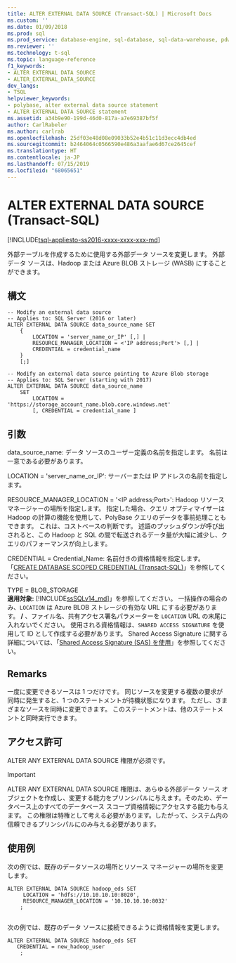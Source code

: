 ```yaml
---
title: ALTER EXTERNAL DATA SOURCE (Transact-SQL) | Microsoft Docs
ms.custom: ''
ms.date: 01/09/2018
ms.prod: sql
ms.prod_service: database-engine, sql-database, sql-data-warehouse, pdw
ms.reviewer: ''
ms.technology: t-sql
ms.topic: language-reference
f1_keywords:
- ALTER EXTERNAL DATA SOURCE
- ALTER_EXTERNAL_DATA_SOURCE
dev_langs:
- TSQL
helpviewer_keywords:
- polybase, alter external data source statement
- ALTER EXTERNAL DATA SOURCE statement
ms.assetid: a34b9e90-199d-46d0-817a-a7e69387bf5f
author: CarlRabeler
ms.author: carlrab
ms.openlocfilehash: 25df03e48d08e09033b52e4b51c11d3ecc4db4ed
ms.sourcegitcommit: b2464064c0566590e486a3aafae6d67ce2645cef
ms.translationtype: HT
ms.contentlocale: ja-JP
ms.lasthandoff: 07/15/2019
ms.locfileid: "68065651"
---
```

# <a name="alter-external-data-source-transact-sql"></a>ALTER EXTERNAL DATA SOURCE (Transact-SQL)
[!INCLUDE[tsql-appliesto-ss2016-xxxx-xxxx-xxx-md](../../includes/tsql-appliesto-ss2016-xxxx-xxxx-xxx-md.md)]

  外部テーブルを作成するために使用する外部データ ソースを変更します。 外部データ ソースは、Hadoop または Azure BLOB ストレージ (WASB) にすることができます。
  
## <a name="syntax"></a>構文  
  
```  
-- Modify an external data source
-- Applies to: SQL Server (2016 or later)
ALTER EXTERNAL DATA SOURCE data_source_name SET
    {   
        LOCATION = 'server_name_or_IP' [,] |
        RESOURCE_MANAGER_LOCATION = <'IP address;Port'> [,] |
        CREDENTIAL = credential_name
    }  
    [;]  

-- Modify an external data source pointing to Azure Blob storage
-- Applies to: SQL Server (starting with 2017)
ALTER EXTERNAL DATA SOURCE data_source_name
    SET
        LOCATION = 'https://storage_account_name.blob.core.windows.net'
        [, CREDENTIAL = credential_name ] 
```  
  
## <a name="arguments"></a>引数  
 data_source_name: データ ソースのユーザー定義の名前を指定します。 名前は一意である必要があります。
  
 LOCATION = 'server_name_or_IP': サーバーまたは IP アドレスの名前を指定します。
  
 RESOURCE_MANAGER_LOCATION = '\<IP address;Port>': Hadoop リソース マネージャーの場所を指定します。 指定した場合、クエリ オプティマイザーは Hadoop の計算の機能を使用して、PolyBase クエリのデータを事前処理こともできます。 これは、コストベースの判断です。 述語のプッシュダウンが呼び出されると、この Hadoop と SQL の間で転送されるデータ量が大幅に減少し、クエリのパフォーマンスが向上します。
  
 CREDENTIAL = Credential_Name: 名前付きの資格情報を指定します。 「[CREATE DATABASE SCOPED CREDENTIAL &#40;Transact-SQL&#41;](../../t-sql/statements/create-database-scoped-credential-transact-sql.md)」を参照してください。

TYPE = BLOB_STORAGE   
**適用対象:** [!INCLUDE[ssSQLv14_md](../../includes/sssqlv14-md.md)]」を参照してください。
一括操作の場合のみ、`LOCATION` は Azure BLOB ストレージの有効な URL にする必要があります。 **/** 、ファイル名、共有アクセス署名パラメーターを `LOCATION` URL の末尾に入れないでください。
使用される資格情報は、`SHARED ACCESS SIGNATURE` を使用して ID として作成する必要があります。 Shared Access Signature に関する詳細については、「[Shared Access Signature (SAS) を使用](https://docs.microsoft.com/azure/storage/storage-dotnet-shared-access-signature-part-1)」を参照してください。

  
  
## <a name="remarks"></a>Remarks
 一度に変更できるソースは 1 つだけです。 同じソースを変更する複数の要求が同時に発生すると、1 つのステートメントが待機状態になります。 ただし、さまざまなソースを同時に変更できます。 このステートメントは、他のステートメントと同時実行できます。
  
## <a name="permissions"></a>アクセス許可  
 ALTER ANY EXTERNAL DATA SOURCE 権限が必須です。
 > [!IMPORTANT]  
 >  ALTER ANY EXTERNAL DATA SOURCE 権限は、あらゆる外部データ ソース オブジェクトを作成し、変更する能力をプリンシパルに与えます。そのため、データベース上のすべてのデータベース スコープ資格情報にアクセスする能力も与えます。 この権限は特権として考える必要があります。したがって、システム内の信頼できるプリンシパルにのみ与える必要があります。

  
## <a name="examples"></a>使用例  
 次の例では、既存のデータソースの場所とリソース マネージャーの場所を変更します。
  
```  
ALTER EXTERNAL DATA SOURCE hadoop_eds SET
     LOCATION = 'hdfs://10.10.10.10:8020',
     RESOURCE_MANAGER_LOCATION = '10.10.10.10:8032'
    ;
  
```  

 次の例では、既存のデータ ソースに接続できるように資格情報を変更します。
  
```  
ALTER EXTERNAL DATA SOURCE hadoop_eds SET
   CREDENTIAL = new_hadoop_user
    ;
```
